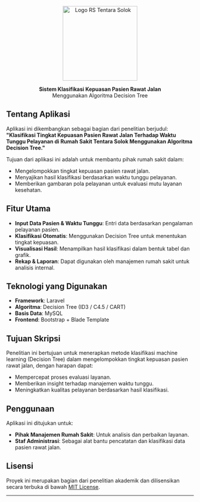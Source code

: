 <p align="center">
  <a href="#" target="_blank">
    <img src="https://encrypted-tbn0.gstatic.com/images?q=tbn:ANd9GcT6DDUTFZ6Y4okNZN7lRFhc31yvvpzgP0gn4g&s" width="200" alt="Logo RS Tentara Solok">
  </a>
</p>

<p align="center">
  <strong>Sistem Klasifikasi Kepuasan Pasien Rawat Jalan</strong><br>
  Menggunakan Algoritma Decision Tree
</p>

## Tentang Aplikasi

Aplikasi ini dikembangkan sebagai bagian dari penelitian berjudul:  
**"Klasifikasi Tingkat Kepuasan Pasien Rawat Jalan Terhadap Waktu Tunggu Pelayanan di Rumah Sakit Tentara Solok Menggunakan Algoritma Decision Tree."**

Tujuan dari aplikasi ini adalah untuk membantu pihak rumah sakit dalam:

- Mengelompokkan tingkat kepuasan pasien rawat jalan.
- Menyajikan hasil klasifikasi berdasarkan waktu tunggu pelayanan.
- Memberikan gambaran pola pelayanan untuk evaluasi mutu layanan kesehatan.

## Fitur Utama

- **Input Data Pasien & Waktu Tunggu**: Entri data berdasarkan pengalaman pelayanan pasien.
- **Klasifikasi Otomatis**: Menggunakan Decision Tree untuk menentukan tingkat kepuasan.
- **Visualisasi Hasil**: Menampilkan hasil klasifikasi dalam bentuk tabel dan grafik.
- **Rekap & Laporan**: Dapat digunakan oleh manajemen rumah sakit untuk analisis internal.

## Teknologi yang Digunakan

- **Framework**: Laravel
- **Algoritma**: Decision Tree (ID3 / C4.5 / CART)
- **Basis Data**: MySQL
- **Frontend**: Bootstrap + Blade Template

## Tujuan Skripsi

Penelitian ini bertujuan untuk menerapkan metode klasifikasi machine learning (Decision Tree) dalam mengelompokkan tingkat kepuasan pasien rawat jalan, dengan harapan dapat:

- Mempercepat proses evaluasi layanan.
- Memberikan insight terhadap manajemen waktu tunggu.
- Meningkatkan kualitas pelayanan berdasarkan hasil klasifikasi.

## Penggunaan

Aplikasi ini ditujukan untuk:
- **Pihak Manajemen Rumah Sakit**: Untuk analisis dan perbaikan layanan.
- **Staf Administrasi**: Sebagai alat bantu pencatatan dan klasifikasi data pasien rawat jalan.

## Lisensi

Proyek ini merupakan bagian dari penelitian akademik dan dilisensikan secara terbuka di bawah [MIT License](https://opensource.org/licenses/MIT).

---

